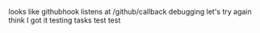looks like githubhook listens at /github/callback
debugging
let's try again
think I got it
testing tasks
test
test
